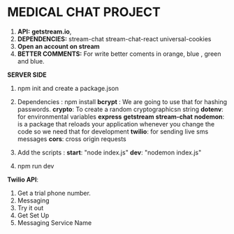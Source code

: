 # **MEDICAL CHAT PROJECT**

1. **API:** **getstream.io**,
2. **DEPENDENCIES:** stream-chat stream-chat-react universal-cookies
3. **Open an account on stream**
4. **BETTER COMMENTS:** For write better coments in orange, blue , green and blue.

**SERVER SIDE**

1. npm init and create a package.json
2. Dependencies : npm install
   **bcrypt** : We are going to use that for hashing passwords.
   **crypto**: To create a random cryptographicsn string
   **dotenv**: for environmental variables
   **express**
   **getstream**
   **stream-chat**
   **nodemon**: is a package that reloads your application whenever you change the code so we need that
   for development
   **twilio**: for sending live sms messages
   **cors**: cross origin requests
3. Add the scripts :
   **start**: "node index.js"
   **dev**: "nodemon index.js"

4. npm run dev

**Twilio API**:

1. Get a trial phone number.
2. Messaging
3. Try it out
4. Get Set Up
5. Messaging Service Name
